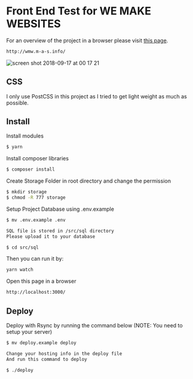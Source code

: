 # Front End Test for WE MAKE WEBSITES

For an overview of the project in a browser please visit [this page](http://wmw.m-a-s.info/).

```sh
http://wmw.m-a-s.info/
```

![screen shot 2018-09-17 at 00 17 21](https://user-images.githubusercontent.com/4133530/45602073-52ba0a80-ba0f-11e8-88d1-791786a74db4.png)

## CSS
I only use PostCSS in this project as I tried to get light weight as much as possible.

## Install

Install modules

```sh
$ yarn
```

Install composer libraries

```sh
$ composer install
```

Create Storage Folder in root directory and change the permission

```sh
$ mkdir storage
$ chmod -R 777 storage
```

Setup Project Database using .env.example

```sh
$ mv .env.example .env

SQL file is stored in /src/sql directory
Please upload it to your database

$ cd src/sql
```

Then you can run it by:

```sh
yarn watch
```

Open this page in a browser

```sh
http://localhost:3000/
```

## Deploy

Deploy with Rsync by running the command below (NOTE: You need to setup your server)

```sh
$ mv deploy.example deploy

Change your hosting info in the deploy file
And run this command to deploy

$ ./deploy
```
